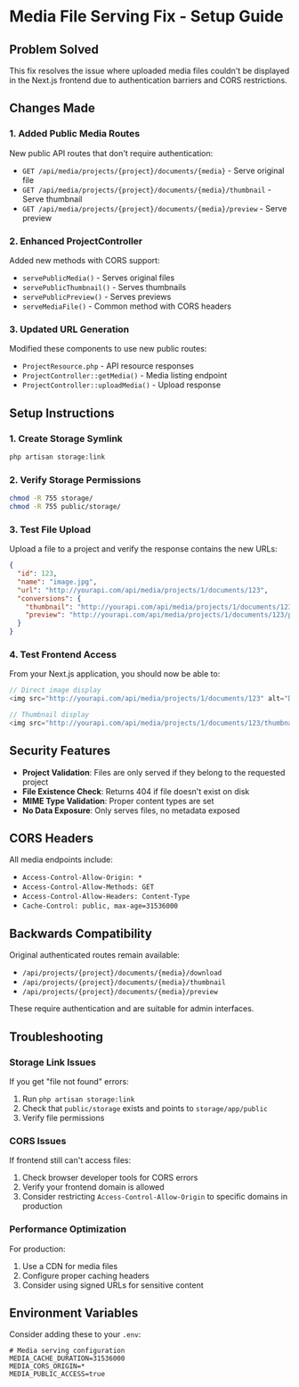 # Media File Serving Fix - Setup Guide

## Problem Solved
This fix resolves the issue where uploaded media files couldn't be displayed in the Next.js frontend due to authentication barriers and CORS restrictions.

## Changes Made

### 1. Added Public Media Routes
New public API routes that don't require authentication:
- `GET /api/media/projects/{project}/documents/{media}` - Serve original file
- `GET /api/media/projects/{project}/documents/{media}/thumbnail` - Serve thumbnail
- `GET /api/media/projects/{project}/documents/{media}/preview` - Serve preview

### 2. Enhanced ProjectController
Added new methods with CORS support:
- `servePublicMedia()` - Serves original files
- `servePublicThumbnail()` - Serves thumbnails  
- `servePublicPreview()` - Serves previews
- `serveMediaFile()` - Common method with CORS headers

### 3. Updated URL Generation
Modified these components to use new public routes:
- `ProjectResource.php` - API resource responses
- `ProjectController::getMedia()` - Media listing endpoint  
- `ProjectController::uploadMedia()` - Upload response

## Setup Instructions

### 1. Create Storage Symlink
```bash
php artisan storage:link
```

### 2. Verify Storage Permissions
```bash
chmod -R 755 storage/
chmod -R 755 public/storage/
```

### 3. Test File Upload
Upload a file to a project and verify the response contains the new URLs:
```json
{
  "id": 123,
  "name": "image.jpg", 
  "url": "http://yourapi.com/api/media/projects/1/documents/123",
  "conversions": {
    "thumbnail": "http://yourapi.com/api/media/projects/1/documents/123/thumbnail",
    "preview": "http://yourapi.com/api/media/projects/1/documents/123/preview"
  }
}
```

### 4. Test Frontend Access
From your Next.js application, you should now be able to:
```javascript
// Direct image display
<img src="http://yourapi.com/api/media/projects/1/documents/123" alt="Document" />

// Thumbnail display  
<img src="http://yourapi.com/api/media/projects/1/documents/123/thumbnail" alt="Thumbnail" />
```

## Security Features

- **Project Validation**: Files are only served if they belong to the requested project
- **File Existence Check**: Returns 404 if file doesn't exist on disk
- **MIME Type Validation**: Proper content types are set
- **No Data Exposure**: Only serves files, no metadata exposed

## CORS Headers

All media endpoints include:
- `Access-Control-Allow-Origin: *`
- `Access-Control-Allow-Methods: GET`
- `Access-Control-Allow-Headers: Content-Type`
- `Cache-Control: public, max-age=31536000`

## Backwards Compatibility

Original authenticated routes remain available:
- `/api/projects/{project}/documents/{media}/download`
- `/api/projects/{project}/documents/{media}/thumbnail`  
- `/api/projects/{project}/documents/{media}/preview`

These require authentication and are suitable for admin interfaces.

## Troubleshooting

### Storage Link Issues
If you get "file not found" errors:
1. Run `php artisan storage:link`
2. Check that `public/storage` exists and points to `storage/app/public`
3. Verify file permissions

### CORS Issues
If frontend still can't access files:
1. Check browser developer tools for CORS errors
2. Verify your frontend domain is allowed
3. Consider restricting `Access-Control-Allow-Origin` to specific domains in production

### Performance Optimization
For production:
1. Use a CDN for media files
2. Configure proper caching headers
3. Consider using signed URLs for sensitive content

## Environment Variables

Consider adding these to your `.env`:
```env
# Media serving configuration
MEDIA_CACHE_DURATION=31536000
MEDIA_CORS_ORIGIN=*
MEDIA_PUBLIC_ACCESS=true
```